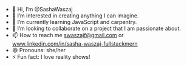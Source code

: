 - 👋 Hi, I’m @SashaWaszaj
- 👀 I’m interested in creating anything I can imagine.
- 🌱 I’m currently learning JavaScript and carpentry.
- 💞️ I’m looking to collaborate on a project that I am passionate about.
- 📫 How to reach me swaszajf@gmail.com or www.linkedin.com/in/sasha-waszaj-fullstackmern
- 😄 Pronouns: she/her
- ⚡ Fun fact: I love reality shows!

<!---
SashaWaszaj/SashaWaszaj is a ✨ special ✨ repository because its `README.md` (this file) appears on your GitHub profile.
You can click the Preview link to take a look at your changes.
--->

